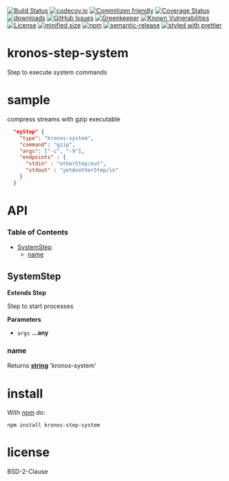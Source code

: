 [![Build Status](https://secure.travis-ci.org/Kronos-Integration/kronos-step-system.png)](http://travis-ci.org/Kronos-Integration/kronos-step-system)
[![codecov.io](http://codecov.io/github/Kronos-Integration/kronos-step-system/coverage.svg?branch=master)](http://codecov.io/github/Kronos-Integration/kronos-step-system?branch=master)
[![Commitizen friendly](https://img.shields.io/badge/commitizen-friendly-brightgreen.svg)](http://commitizen.github.io/cz-cli/)
[![Coverage Status](https://coveralls.io/repos/Kronos-Integration/kronos-step-system/badge.svg)](https://coveralls.io/r/Kronos-Integration/kronos-step-system)
[![downloads](http://img.shields.io/npm/dm/kronos-step-system.svg?style=flat-square)](https://npmjs.org/package/kronos-step-system)
[![GitHub Issues](https://img.shields.io/github/issues/Kronos-Integration/kronos-step-system.svg?style=flat-square)](https://github.com/Kronos-Integration/kronos-step-system/issues)
[![Greenkeeper](https://badges.greenkeeper.io/Kronos-Integration/kronos-step-system.svg)](https://greenkeeper.io/)
[![Known Vulnerabilities](https://snyk.io/test/github/Kronos-Integration/kronos-step-system/badge.svg)](https://snyk.io/test/github/Kronos-Integration/kronos-step-system)
[![License](https://img.shields.io/badge/License-BSD%203--Clause-blue.svg)](https://opensource.org/licenses/BSD-3-Clause)
[![minified size](https://badgen.net/bundlephobia/min/kronos-step-system)](https://bundlephobia.com/result?p=kronos-step-system)
[![npm](https://img.shields.io/npm/v/kronos-step-system.svg)](https://www.npmjs.com/package/kronos-step-system)
[![semantic-release](https://img.shields.io/badge/%20%20%F0%9F%93%A6%F0%9F%9A%80-semantic--release-e10079.svg)](https://github.com/Kronos-Integration/kronos-step-system)
[![styled with prettier](https://img.shields.io/badge/styled_with-prettier-ff69b4.svg)](https://github.com/prettier/prettier)

# kronos-step-system

Step to execute system commands

# sample

compress streams with gzip executable

```json
  "myStep" {
    "type": "kronos-system",
    "command": "gzip",
    "args": ["-c", "-9"],
    "endpoints" : {
      "stdin" : "otherStep/out",
      "stdout" : "yetAnotherStep/in"
    }
  }
```

# API

<!-- Generated by documentation.js. Update this documentation by updating the source code. -->

### Table of Contents

-   [SystemStep](#systemstep)
    -   [name](#name)

## SystemStep

**Extends Step**

Step to start processes

**Parameters**

-   `args` **...any** 

### name

Returns **[string](https://developer.mozilla.org/docs/Web/JavaScript/Reference/Global_Objects/String)** 'kronos-system'

# install

With [npm](http://npmjs.org) do:

```shell
npm install kronos-step-system
```

# license

BSD-2-Clause
